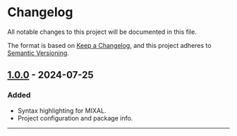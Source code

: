 # Changelog

All notable changes to this project will be documented in this file.

The format is based on [Keep a Changelog](https://keepachangelog.com/en/1.1.0/),
and this project adheres to [Semantic Versioning](https://semver.org/spec/v2.0.0.html).

## [1.0.0] - 2024-07-25

### Added

- Syntax highlighting for MIXAL.
- Project configuration and package info.

---

[1.0.0]: https://github.com/hunterkohler/vscode-language-mixal/releases/tag/v1.0.0
